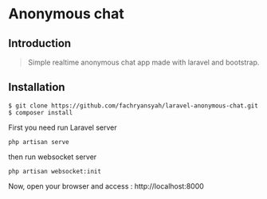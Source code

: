 # Anonymous chat

## Introduction

> Simple realtime anonymous chat app made with laravel and bootstrap.


## Installation

```
$ git clone https://github.com/fachryansyah/laravel-anonymous-chat.git
$ composer install
```

First you need run Laravel server
```
php artisan serve
```

then run websocket server
```
php artisan websocket:init
```

Now, open your browser and access : http://localhost:8000